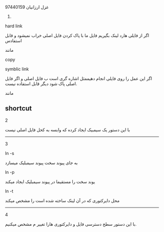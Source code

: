 غزل ارزانیان 97440159

1.

hard link 

اگر از فایلی هارد لینک بگیریم فایل ما با پاک کردن فایل اصلی خراب نمیشود و قابل استفادس

مانند 

copy 

symblic link 

اگر این عمل را روی فایلی انجام دهیممثل اشاره گری است ب فایل اصلی و اگر فایل اصلی پاک شود دیگر قابل استفاده نیست.

مانند 

shortcut
-------------------------------------------------
2

با این دستور یک سیمبیک ایجاد کرده که وابسه به کحل فایل اصلی نیست

------------------------------------------------
3

ln -s

به جای پیوند سخت پیوند سیمبلیک میسازد

ln -p

یوند سخت را مستقیما در پیوند سیمبلیک ایجاد میکند

ln -t

محل دایرکتوری که در آن لینک ساخته شده است را مشخص میکند

-----------------------------------------------------

4

با این دستور سطح دسترسی فایل و دایرکتوری هارا تغییر م مشخص میکنیم.

